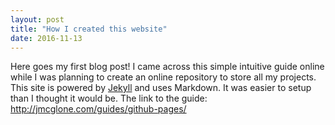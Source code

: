 ```yaml
---
layout: post
title: "How I created this website"
date: 2016-11-13
---
```


Here goes my first blog post!
I came across this simple intuitive guide online while I was planning to create an online repository to store all my projects. This site is powered by [Jekyll](http://jekyllrb.com) and uses Markdown. It was easier to setup than I thought it would be. The link to the guide: http://jmcglone.com/guides/github-pages/
